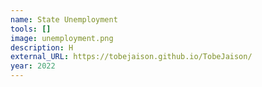 ```yaml
---
name: State Unemployment
tools: []
image: unemployment.png
description: H
external_URL: https://tobejaison.github.io/TobeJaison/
year: 2022
---
```

